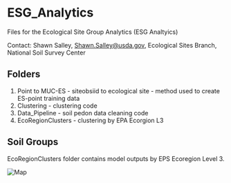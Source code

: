 # ESG_Analytics

Files for the Ecological Site Group Analytics (ESG Analtyics) 

Contact: Shawn Salley, Shawn.Salley@usda.gov, Ecological Sites Branch, National Soil Survey Center

## Folders 

1) Point to MUC-ES - siteobsiid to ecological site - method used to create ES-point training data
2) Clustering - clustering code
3) Data_Pipeline - soil pedon data cleaning code
4) EcoRegionClusters - clustering by EPA Ecorgion L3

## Soil Groups
EcoRegionClusters folder contains model outputs by EPS Ecoregion Level 3. 

![Map](https://github.com/swsalley/ESG_Analytics/Map.PNG) 
